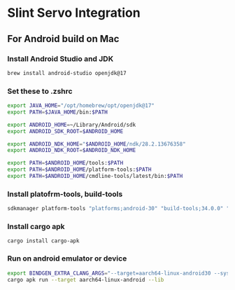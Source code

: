 <!-- Copyright © SixtyFPS GmbH <info@slint.dev> ; SPDX-License-Identifier: MIT -->

# Slint Servo Integration

## For Android build on Mac

### Install Android Studio and JDK

```bash
brew install android-studio openjdk@17
```

### Set these to .zshrc

```bash
export JAVA_HOME="/opt/homebrew/opt/openjdk@17"
export PATH=$JAVA_HOME/bin:$PATH

export ANDROID_HOME=~/Library/Android/sdk
export ANDROID_SDK_ROOT=$ANDROID_HOME

export ANDROID_NDK_HOME="$ANDROID_HOME/ndk/28.2.13676358"
export ANDROID_NDK_ROOT=$ANDROID_NDK_HOME

export PATH=$ANDROID_HOME/tools:$PATH
export PATH=$ANDROID_HOME/platform-tools:$PATH
export PATH=$ANDROID_HOME/cmdline-tools/latest/bin:$PATH
```

### Install platofrm-tools, build-tools

```bash
sdkmanager platform-tools "platforms;android-30" "build-tools;34.0.0" "ndk;28.2.13676358"
```

### Install cargo apk

```
cargo install cargo-apk
```

### Run on android emulator or device

```bash
export BINDGEN_EXTRA_CLANG_ARGS="--target=aarch64-linux-android30 --sysroot=$ANDROID_NDK_ROOT/toolchains/llvm/prebuilt/darwin-x86_64/sysroot"
cargo apk run --target aarch64-linux-android --lib
```
